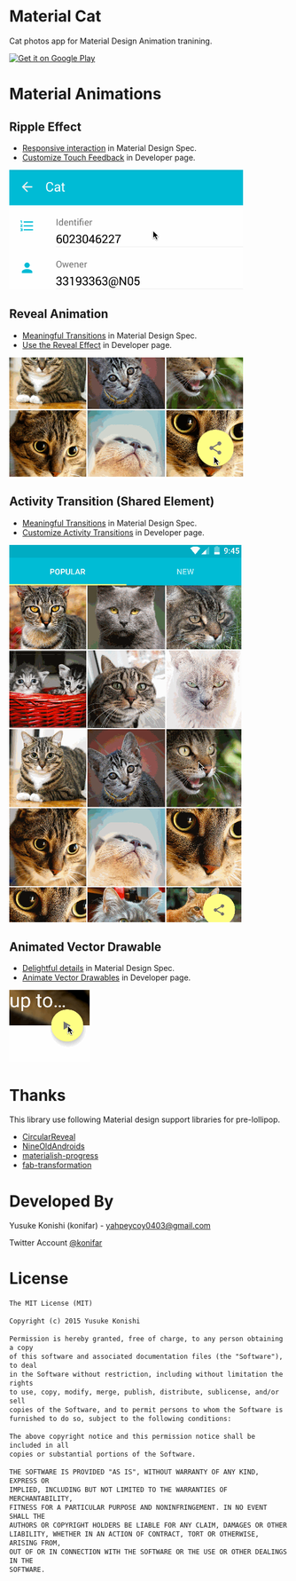 # Material Cat
Cat photos app for Material Design Animation tranining.

<a href="https://play.google.com/store/apps/details?id=com.konifar.materialcat">
  <img alt="Get it on Google Play"
       src="https://developer.android.com/images/brand/en_generic_rgb_wo_60.png" />
</a>

# Material Animations
## Ripple Effect
* [Responsive interaction](https://www.google.com/design/spec/animation/responsive-interaction.html#responsive-interaction-user-input) in Material Design Spec.
* [Customize Touch Feedback](http://developer.android.com/training/material/animations.html#Touch) in Developer page.

![Demo1](art/ripple.gif)

## Reveal Animation
* [Meaningful Transitions](https://www.google.com/design/spec/animation/meaningful-transitions.html) in Material Design Spec.
* [Use the Reveal Effect](http://developer.android.com/training/material/animations.html#Reveal) in Developer page.

![Demo1](art/reveal.gif)

## Activity Transition (Shared Element)
* [Meaningful Transitions](https://www.google.com/design/spec/animation/meaningful-transitions.html) in Material Design Spec.
* [Customize Activity Transitions](http://developer.android.com/training/material/animations.html#Transitions) in Developer page.

![Demo1](art/trainsition_shared_element.gif)

## Animated Vector Drawable
* [Delightful details](https://www.google.com/design/spec/animation/delightful-details.html) in Material Design Spec.
* [Animate Vector Drawables](http://developer.android.com/training/material/animations.html#AnimVector) in Developer page.

![Demo1](art/vector_animate.gif)


# Thanks
This library use following Material design support libraries for pre-lollipop.
* [CircularReveal](https://github.com/ozodrukh/CircularReveal)
* [NineOldAndroids](https://github.com/JakeWharton/NineOldAndroids)
* [materialish-progress](https://github.com/pnikosis/materialish-progress)
* [fab-transformation](https://github.com/konifar/fab-transformation)

# Developed By
Yusuke Konishi (konifar) - <yahpeycoy0403@gmail.com>

Twitter Account [@konifar](http://twitter.com/konifar)

# License
```
The MIT License (MIT)

Copyright (c) 2015 Yusuke Konishi

Permission is hereby granted, free of charge, to any person obtaining a copy
of this software and associated documentation files (the "Software"), to deal
in the Software without restriction, including without limitation the rights
to use, copy, modify, merge, publish, distribute, sublicense, and/or sell
copies of the Software, and to permit persons to whom the Software is
furnished to do so, subject to the following conditions:

The above copyright notice and this permission notice shall be included in all
copies or substantial portions of the Software.

THE SOFTWARE IS PROVIDED "AS IS", WITHOUT WARRANTY OF ANY KIND, EXPRESS OR
IMPLIED, INCLUDING BUT NOT LIMITED TO THE WARRANTIES OF MERCHANTABILITY,
FITNESS FOR A PARTICULAR PURPOSE AND NONINFRINGEMENT. IN NO EVENT SHALL THE
AUTHORS OR COPYRIGHT HOLDERS BE LIABLE FOR ANY CLAIM, DAMAGES OR OTHER
LIABILITY, WHETHER IN AN ACTION OF CONTRACT, TORT OR OTHERWISE, ARISING FROM,
OUT OF OR IN CONNECTION WITH THE SOFTWARE OR THE USE OR OTHER DEALINGS IN THE
SOFTWARE.
```
